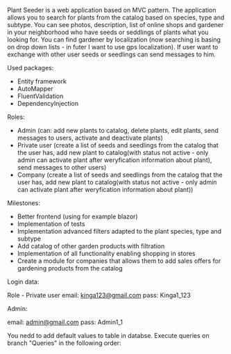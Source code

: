 Plant Seeder is a web application based on MVC pattern. The application allows you to search for plants from the catalog based on species, type and subtype. 
You can see photos, description, list of online shops and gardener in your neighborhood who have seeds or seddlings of plants what you looking for. 
You can find gardener by localization (now searching is basing on drop down lists - in futer I want to use gps localization). If user want to exchange with other user seeds or seedlings can send messages to him.

Used packages:
- Entity framework
- AutoMapper
- FluentValidation
- DependencyInjection
  
Roles:
- Admin (can: add new plants to catalog, delete plants, edit plants, send messages to users, activate and deactivate plants)
- Private user (create a list of seeds and seedlings from the catalog that the user has, add new plant to catalog(with status not active - only admin can activate plant after weryfication information about plant), send messages to other users)
- Company (create a list of seeds and seedlings from the catalog that the user has, add new plant to catalog(with status not active - only admin can activate plant after weryfication information about plant))

Milestones:
- Better frontend (using for example blazor)
- Implementation of tests
- Implementation advanced filters adapted to the plant species, type and subtype
- Add catalog of other garden products with filtration
- Implementation of all functionality enabling shopping in stores
- Create a module for companies that allows them to add sales offers for gardening products from the catalog

Login data:

Role - Private user
email: kinga123@gmail.com
pass: Kinga1_123

Admin: 

email: admin@gmail.com
pass: Admin1_1

You nedd to add default values to table in databse. Execute queries on branch "Queries" in the following order:







